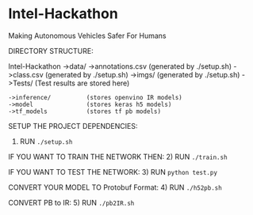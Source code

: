# Intel-Hackathon
Making Autonomous Vehicles Safer For Humans

DIRECTORY STRUCTURE:

Intel-Hackathon
    ->data/
        ->annotations.csv (generated by ./setup.sh)
        ->class.csv       (generated by ./setup.sh)
        ->imgs/           (generated by ./setup.sh)
        ->Tests/          (Test results are stored here)

    ->inference/          (stores openvino IR models)
    ->model               (stores keras h5 models)
    ->tf_models           (stores tf pb models)
        

SETUP THE PROJECT DEPENDENCIES:
1) RUN `./setup.sh`

IF YOU WANT TO TRAIN THE NETWORK THEN:
2) RUN `./train.sh`

IF YOU WANT TO TEST THE NETWORK:
3) RUN `python test.py`

CONVERT YOUR MODEL TO Protobuf Format:
4) RUN `./h52pb.sh`

CONVERT PB to IR:
5) RUN `./pb2IR.sh`

